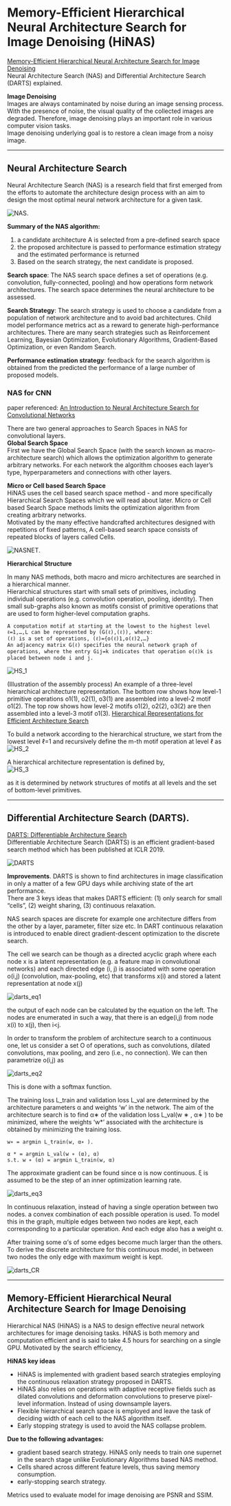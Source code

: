 # Memory-Efficient Hierarchical Neural Architecture Search for Image Denoising (HiNAS)  
[Memory-Efficient Hierarchical Neural Architecture Search for Image Denoising](https://arxiv.org/abs/1909.08228)  
Neural Architecture Search (NAS) and Differential Architecture Search (DARTS) explained.  

**Image Denoising**  
Images are always contaminated by noise during an image sensing process. With the presence of noise, the visual quality of the collected images are degraded. Therefore, image denoising plays an important role in various computer vision tasks.  
Image denoising underlying goal is to restore a clean image from a noisy image.  

-----

## Neural Architecture Search  
Neural Architecture Search (NAS) is a research field that first emerged from the efforts to automate the architecture design process with an aim to design the most optimal neural network architecture for a given task.  

![NAS](./assets/img-HiNAS/NAS_1.png). 

**Summary of the NAS algorithm:**  
<ol>
  <li> a candidate architecture A is selected from a pre-defined search space </li>  
  <li> the proposed architecture is passed to performance estimation strategy and the estimated performance is returned </li> 
  <li> Based on the search strategy, the next candidate is proposed.  </li>
</ol>

**Search space**: The NAS search space defines a set of operations (e.g. convolution, fully-connected, pooling) and how operations form network architectures. The search space determines the neural architecture to be assessed.  

**Search Strategy**: The search strategy is used to choose a candidate from a population of network architecture and to avoid bad architectures. Child model performance metrics act as a reward to generate high-performance architectures. There are many search strategies such as Reinforcement Learning, Bayesian Optimization, Evolutionary Algorithms, Gradient-Based Optimization, or even Random Search.  

**Performance estimation strategy**: feedback for the search algorithm is obtained from the predicted the performance of a large number of proposed models.  

### NAS for CNN  
paper referenced: [An Introduction to Neural Architecture Search for Convolutional Networks](https://arxiv.org/abs/2005.11074)  

There are two general approaches to Search Spaces in NAS for convolutional layers.  
	**Global Search Space**  
First we have the Global Search Space (with the search known as macro-architecture search) which allows the optimization algorithm to generate arbitrary networks. For each network the algorithm chooses each layer’s type, hyperparameters and connections with other layers.  

  **Micro or Cell based Search Space**  
HiNAS uses the cell based search space method - and more specifically Hierarchical Search Spaces which we will read about later. Micro or Cell based Search Space methods limits the optimization algorithm from creating arbitrary networks.  
Motivated by the many effective handcrafted architectures designed with repetitions of fixed patterns, A cell-based search space consists of repeated blocks of layers called Cells.  

![NASNET](./assets/img-HiNAS/NASNET.jpg). 

**Hierarchical Structure**  

In many NAS methods, both macro and micro architectures are searched in a hierarchical manner.  
Hierarchical structures start with small sets of primitives, including individual operations (e.g. convolution operation, pooling, identity). Then small sub-graphs also known as motifs consist of primitive operations that are used to form higher-level computation graphs. 

    A computation motif at starting at the lowest to the highest level ℓ=1,…,L can be represented by (G(ℓ),(ℓ)), where:
    (ℓ) is a set of operations, (ℓ)={o(ℓ)1,o(ℓ)2,…}
    An adjacency matrix G(ℓ) specifies the neural network graph of operations, where the entry Gij=k indicates that operation o(ℓ)k is placed between node i and j. 

![HS_1](./assets/img-HiNAS/HS_1.png)

(Illustration of the assembly process) An example of a three-level hierarchical architecture representation. The bottom row shows how level-1 primitive operations o1(1), o2(1), o3(1) are assembled into a level-2 motif o1(2). The top row shows how level-2 motifs o1(2), o2(2), o3(2) are then assembled into a level-3 motif o1(3). [Hierarchical Representations for Efficient Architecture Search](https://arxiv.org/abs/1711.00436)  

To build a network according to the hierarchical structure, we start from the lowest level ℓ=1 and recursively define the m-th motif operation at level ℓ as  
![HS_2](./assets/img-HiNAS/HS_2.png)  

A hierarchical architecture representation is defined by,  
![HS_3](./assets/img-HiNAS/HS_last.png)  

as it is determined by network structures of motifs at all levels and the set of bottom-level primitives.  

---

## Differential Architecture Search (DARTS). 
[DARTS: Differentiable Architecture Search](https://arxiv.org/abs/1806.09055)  
Differentiable Architecture Search (DARTS) is an efficient gradient-based search method which has been published at ICLR 2019.  

![DARTS](./assets/img-HiNAS/darts_1.png)  

**Improvements**. 
DARTS is shown to find architectures in image classification in only a matter of a few GPU days while archiving state of the art performance.  
There are 3 keys ideas that makes DARTS efficient: 
(1) only search for small “cells”, 
(2) weight sharing, 
(3) continuous relaxation. 

NAS search spaces are discrete for example one architecture differs from the other by a layer, parameter, filter size etc. In DART continuous relaxation is introduced to enable direct gradient-descent optimization to the discrete search.  

The cell we search can be though as a directed acyclic graph where each node x is a latent representation (e.g. a feature map in convolutional networks) and each directed edge (i, j) is associated with some operation o(i,j) (convolution, max-pooling, etc) that transforms x(i) and stored a latent representation at node x(j)  

![darts_eq1](./assets/img-HiNAS/Dart_eq1.png)  

the output of each node can be calculated by the equation on the left. The nodes are enumerated in such a way, that there is an edge(i,j) from node x(i) to x(j), then i<j.  

In order to transform the problem of architecture search to a continuous one, let us consider a set O of operations, such as convolutions, dilated convolutions, max pooling, and zero (i.e., no connection). We can then parametrize o(i,j) as  

![darts_eq2](./assets/img-HiNAS/dart_eq2.png)  

This is done with a softmax function.  

The training loss L_train and validation loss L_val are determined by the architecture parameters α and weights ‘w’ in the network. The aim of the architecture search is to find α∗ of the validation loss  L_val(w ∗ , α∗ ) to be minimized, where the weights ‘w*’ associated with the architecture is obtained by minimizing the training loss.  

    w∗ = argmin L_train(w, α∗ ).  

    α * = argmin L_val(w ∗ (α), α)
    s.t. w ∗ (α) = argmin L_train(w, α)

The approximate gradient can be found since α is now continuous. ξ is assumed to be the step of an inner optimization learning rate.

![darts_eq3](./assets/img-HiNAS/dart_eq3.png)  

In continuous relaxation, instead of having a single operation between two nodes. a convex combination of each possible operation is used. To model this in the graph, multiple edges between two nodes are kept, each corresponding to a particular operation. And each edge also has a weight α.  

After training some α’s of some edges become much larger than the others. To derive the discrete architecture for this continuous model, in between two nodes the only edge with maximum weight is kept.  

![darts_CR](./assets/img-HiNAS/dart_CR.png) 

---
## Memory-Efficient Hierarchical Neural Architecture Search for Image Denoising


Hierarchical NAS (HiNAS) is a NAS to design effective neural network architectures for image denoising tasks. HiNAS is both memory and computation efficient and is said to take 4.5 hours for searching on a single GPU. Motivated by the search efficiency, 

**HiNAS key ideas**  
* HiNAS is implemented with gradient based search strategies employing the continuous relaxation strategy proposed in DARTS.  
* HiNAS also relies on operations with adaptive receptive fields such as dilated convolutions and deformation convolutions to preserve pixel-level information. Instead of using downsample layers.  
* Flexible hierarchical search space is employed and leave the task of deciding width of each cell to the NAS algorithm itself.  
* Early stopping strategy is used to avoid the NAS collapse problem.  

**Due to the following advantages:**  
* gradient based search strategy. HiNAS only needs to train one supernet in the search stage unlike Evolutionary Algorithms based NAS method.  
* Cells shared across different feature levels, thus saving memory consumption.  
* early-stopping search strategy.  

Metrics used to evaluate model for image denoising are PSNR and SSIM.  






